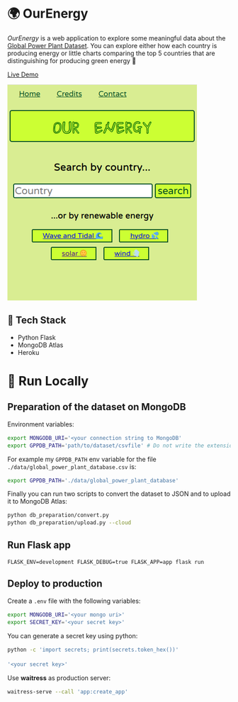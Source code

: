 # :earth_africa: OurEnergy

*OurEnergy* is a web application to explore some meaningful data about the
[Global Power Plant Dataset](https://datasets.wri.org/dataset/globalpowerplantdatabase). You can explore either how each country is producing
energy or little charts comparing the top 5 countries that are distinguishing for
producing green energy :seedling:

[Live Demo](https://secure-castle-44065.herokuapp.com/)

![OurEnergy Homepage](screenshots/homepage.png)

## :wrench: Tech Stack
- Python Flask
- MongoDB Atlas
- Heroku

# :electric_plug: Run Locally

## Preparation of the dataset on MongoDB

Environment variables:
```bash
export MONGODB_URI='<your connection string to MongoDB'
export GPPDB_PATH='path/to/dataset/csvfile' # Do not write the extension '.csv'
```

For example my `GPPDB_PATH` env variable for the file `./data/global_power_plant_database.csv` is:
```bash
export GPPDB_PATH='./data/global_power_plant_database'
```

Finally you can run two scripts to convert the dataset to JSON and to upload
it to MongoDB Atlas:
```bash
python db_preparation/convert.py
python db_preparation/upload.py --cloud
```

## Run Flask app
```
FLASK_ENV=development FLASK_DEBUG=true FLASK_APP=app flask run
```

## Deploy to production

Create a `.env` file with the following variables:
```bash
export MONGODB_URI='<your mongo uri>'
export SECRET_KEY='<your secret key>'
```

You can generate a secret key using python:
```bash
python -c 'import secrets; print(secrets.token_hex())'

'<your secret key>'
```

Use **waitress** as production server:
```bash
waitress-serve --call 'app:create_app'
```